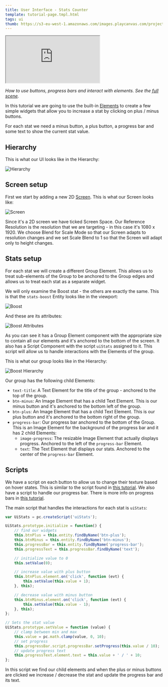 ```yaml
---
title: User Interface - Stats Counter
template: tutorial-page.tmpl.html
tags: ui
thumb: https://s3-eu-west-1.amazonaws.com/images.playcanvas.com/projects/12/501978/12B6CE-image-75.jpg
---
```


<iframe src="https://playcanv.as/p/XVLr9TWc/"></iframe>

*How to use buttons, progress bars and interact with elements. See the [full scene][1].*

In this tutorial we are going to use the built-in [Elements][2] to create a few simple widgets that allow you to increase a stat by clicking on plus / minus buttons.

For each stat we need a minus button, a plus button, a progress bar and some text to show the current stat value.

## Hierarchy

This is what our UI looks like in the Hierarchy:

![Hierarchy][4]

## Screen setup

First we start by adding a new 2D [Screen][3]. This is what our Screen looks like:

![Screen][5]

Since it's a 2D screen we have ticked Screen Space. Our Reference Resolution is the resolution that we are targeting - in this case it's 1080 x 1920. We choose Blend for Scale Mode so that our Screen adapts to resolution changes and we set Scale Blend to 1 so that the Screen will adapt only to height changes.

## Stats setup

For each stat we will create a different Group Element. This allows us to treat sub-elements of the Group to be anchored to the Group edges and allows us to treat each stat as a separate widget.

We will only examine the Boost stat - the others are exactly the same. This is that the `stats-boost` Entity looks like in the viewport:

![Boost][6]

And these are its attributes:

![Boost Attributes][7]

As you can see it has a Group Element component with the appropriate size to contain all our elements and it's anchored to the bottom of the screen. It also has a Script Component with the script `uiStats` assigned to it. This script will allow us to handle interactions with the Elements of the group.

This is what our group looks like in the Hierarchy:

![Boost Hierarchy][8]

Our group has the following child Elements:

* `text-title`: A Text Element for the title of the group - anchored to the top of the group.
* `btn-minus`: An Image Element that has a child Text Element. This is our minus button and it's anchored to the bottom left of the group.
* `btn-plus`: An Image Element that has a child Text Element. This is our plus button and it's anchored to the bottom right of the group.
* `progress-bar`: Our progress bar anchored to the bottom of the Group. This is an Image Element for the background of the progress bar and it has 2 child Elements:
    * `image-progress`: The resizable Image Element that actually displays progress. Anchored to the left of the `progress-bar` Element.
    * `text`: The Text Element that displays our stats. Anchored to the center of the `progress-bar` Element.

## Scripts

We have a script on each button to allow us to change their texture based on hover states. This is similar to the script found in [this tutorial][9]. We also have a script to handle our progress bar. There is more info on progress bars in [this tutorial][10].

The main script that handles the interactions for each stat is `uiStats`:

```javascript
var UiStats = pc.createScript('uiStats');

UiStats.prototype.initialize = function() {
    // find our widgets
    this.btnPlus = this.entity.findByName('btn-plus');
    this.btnMinus = this.entity.findByName('btn-minus');
    this.progressBar = this.entity.findByName('progress-bar');
    this.progressText = this.progressBar.findByName('text');

    // initialize value to 0
    this.setValue(0);

    // increase value with plus button
    this.btnPlus.element.on('click', function (evt) {
        this.setValue(this.value + 1);
    }, this);

    // decrease value with minus button
    this.btnMinus.element.on('click', function (evt) {
        this.setValue(this.value - 1);
    }, this);
};

// Sets the stat value
UiStats.prototype.setValue = function (value) {
    // clamp between min and max
    this.value = pc.math.clamp(value, 0, 10);
    // set progress
    this.progressBar.script.progressBar.setProgress(this.value / 10);
    // update progress text
    this.progressText.element.text = this.value + ' / ' + 10;
};
```

In this script we find our child elements and when the plus or minus buttons are clicked we increase / decrease the stat and update the progress bar and its text.

[1]: https://playcanvas.com/editor/scene/547905
[2]: /user-manual/user-interface/elements/
[3]: /user-manual/user-interface/screens/
[4]: /images/tutorials/ui/stats/hierarchy.png
[5]: /images/tutorials/ui/stats/screen.png
[6]: /images/tutorials/ui/stats/boost-editor.png
[7]: /images/tutorials/ui/stats/boost-attributes.png
[8]: /images/tutorials/ui/stats/boost-hierarchy.png
[9]: /tutorials/ui-elements-buttons/
[10]: /tutorials/ui-elements-progress/
